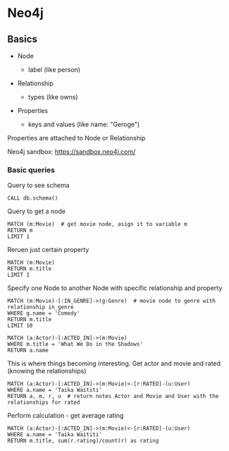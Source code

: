 # Neo4j

## Basics
  - Node
    - label (like person)
  
  - Relationship
    - types (like owns)

  - Properties
    - keys and values (like name: "Geroge") 

Properties are attached to Node or Relationship

Neo4j sandbox: https://sandbox.neo4j.com/

### Basic queries
Query to see schema
```
CALL db.schema()

```

Query to get a node
```
MATCH (m:Movie)  # get movie node, asign it to variable m 
RETURN m
LIMIT 1
```

Reruen just certain property
```
MATCH (m:Movie)
RETURN m.title
LIMIT 1

```

Specify one Node to another Node with specific relationship and property
```
MATCH (m:Movie)-[:IN_GENRE]->(g:Genre)  # movie node to genre with relationship in_genre
WHERE g.name = 'Comedy' 
RETURN m.title
LIMIT 10

```

```
MATCH (a:Actor)-[:ACTED_IN]->(m:Movie)
WHERE m.title = 'What We Do in the Shadows' 
RETURN a.name

```

This is where things becoming interesting. Get actor and movie and rated (knowing the relationships)
```
MATCH (a:Actor)-[:ACTED_IN]->(m:Movie)<-[r:RATED]-(u:User)
WHERE a.name = 'Taika Waititi' 
RETURN a, m, r, u  # return notes Actor and Movie and User with the relationships for rated

```
Perform calculation - get average rating
```
MATCH (a:Actor)-[:ACTED_IN]->(m:Movie)<-[r:RATED]-(u:User)
WHERE a.name = 'Taika Waititi' 
RETURN m.title, sum(r.rating)/count(r) as rating

```
